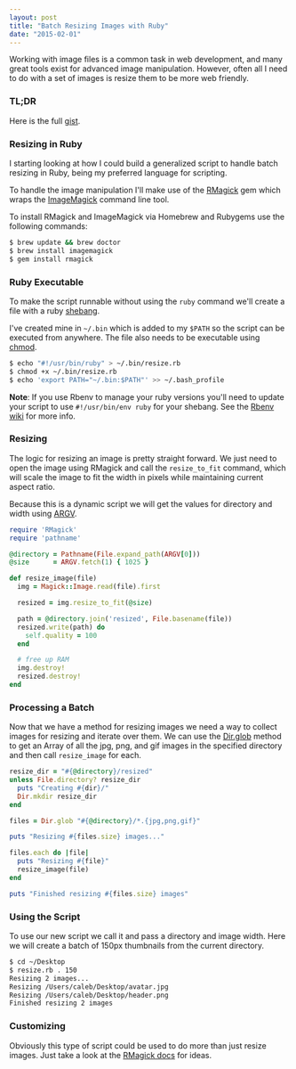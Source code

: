 ```yaml
---
layout: post
title: "Batch Resizing Images with Ruby"
date: "2015-02-01"
---
```


Working with image files is a common task in web development, and many great tools exist for advanced image manipulation.  However, often all I need to do with a set of images is resize them to be more web friendly.

### TL;DR

Here is the full [gist](https://gist.github.com/calebwoods/714731713935bd2b3625).

### Resizing in Ruby

I starting looking at how I could build a generalized script to handle batch resizing in Ruby, being my preferred language for scripting.

To handle the image manipulation I'll make use of the [RMagick](https://github.com/rmagick/rmagick) gem which wraps the [ImageMagick](http://www.imagemagick.org/) command line tool.

To install RMagick and ImageMagick via Homebrew and Rubygems use the following commands:

```bash
$ brew update && brew doctor
$ brew install imagemagick
$ gem install rmagick
```

### Ruby Executable

To make the script runnable without using the `ruby` command we'll create a file with a ruby [shebang](http://en.wikipedia.org/wiki/Shebang_%28Unix%29).

I've created mine in `~/.bin` which is added to my `$PATH` so the script can be executed from anywhere.  The file also needs to be executable using [chmod](http://ss64.com/bash/chmod.html).

```bash
$ echo "#!/usr/bin/ruby" > ~/.bin/resize.rb
$ chmod +x ~/.bin/resize.rb
$ echo 'export PATH="~/.bin:$PATH"' >> ~/.bash_profile
```

**Note**: If you use Rbenv to manage your ruby versions you'll need to update your script to use `#!/usr/bin/env ruby` for your shebang.  See the [Rbenv wiki](https://github.com/sstephenson/rbenv/wiki/ruby-local-exec#why-is-it-deprecated) for more info.

### Resizing

The logic for resizing an image is pretty straight forward.  We just need to open the image using RMagick and call the `resize_to_fit` command, which will scale the image to fit the width in pixels while maintaining current aspect ratio.

Because this is a dynamic script we will get the values for directory and width using [ARGV](http://blog.flatironschool.com/post/64043716616/a-short-explanation-of-argv).

```ruby
require 'RMagick'
require 'pathname'

@directory = Pathname(File.expand_path(ARGV[0]))
@size      = ARGV.fetch(1) { 1025 }

def resize_image(file)
  img = Magick::Image.read(file).first

  resized = img.resize_to_fit(@size)

  path = @directory.join('resized', File.basename(file))
  resized.write(path) do
    self.quality = 100
  end

  # free up RAM
  img.destroy!
  resized.destroy!
end
```

### Processing a Batch

Now that we have a method for resizing images we need a way to collect images for resizing and iterate over them.  We can use the [Dir.glob](http://www.ruby-doc.org/core-2.2.0/Dir.html#method-c-glob) method to get an Array of all the jpg, png, and gif images in the specified directory and then call `resize_image` for each.

```ruby
resize_dir = "#{@directory}/resized"
unless File.directory? resize_dir
  puts "Creating #{dir}/"
  Dir.mkdir resize_dir
end

files = Dir.glob "#{@directory}/*.{jpg,png,gif}"

puts "Resizing #{files.size} images..."

files.each do |file|
  puts "Resizing #{file}"
  resize_image(file)
end

puts "Finished resizing #{files.size} images"
```

### Using the Script

To use our new script we call it and pass a directory and image width.  Here we will create a batch of 150px thumbnails from the current directory.

```bash
$ cd ~/Desktop
$ resize.rb . 150
Resizing 2 images...
Resizing /Users/caleb/Desktop/avatar.jpg
Resizing /Users/caleb/Desktop/header.png
Finished resizing 2 images
```

### Customizing

Obviously this type of script could be used to do more than just resize images.  Just take a look at the [RMagick docs](http://www.imagemagick.org/RMagick/doc/) for ideas.
